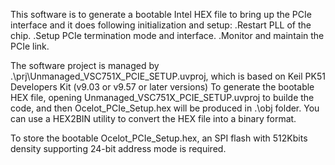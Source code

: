 This software is to generate a bootable Intel HEX file to bring up the PCIe interface and it does following initialization and setup:
    .Restart PLL of the chip.
    .Setup PCIe termination mode and interface.
    .Monitor and maintain the PCIe link.

The software project is managed by .\prj\Unmanaged_VSC751X_PCIE_SETUP.uvproj, which is based on Keil PK51 Developers Kit (v9.03 or v9.57 or later versions)
To generate the bootable HEX file, opening Unmanaged_VSC751X_PCIE_SETUP.uvproj to builde the code, and then Ocelot_PCIe_Setup.hex will be produced in .\obj folder.
You can use a HEX2BIN utility to convert the HEX file into a binary format.

To store the bootable Ocelot_PCIe_Setup.hex, an SPI flash with 512Kbits density supporting 24-bit address mode is required.
